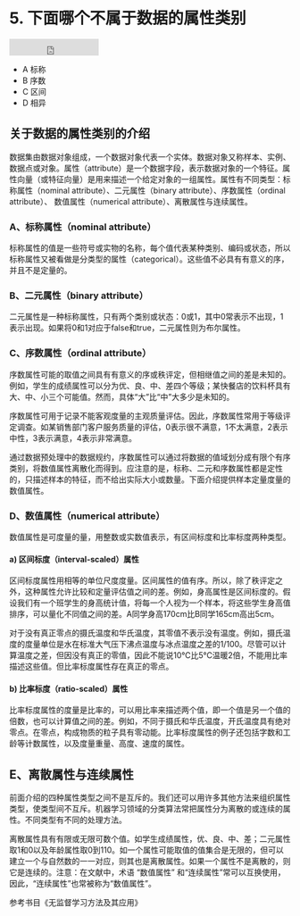 # 5. 下面哪个不属于数据的属性类别

<iframe src="https://ghbtns.com/github-btn.html?user=geektutu&repo=interview-questions&type=star&count=true&size=large" frameborder="0" scrolling="0" width="160px" height="30px"></iframe>

- A 标称
- B 序数
- C 区间
- D 相异

## 关于数据的属性类别的介绍


数据集由数据对象组成，一个数据对象代表一个实体。数据对象又称样本、实例、数据点或对象。属性（attribute）是一个数据字段，表示数据对象的一个特征。属性向量（或特征向量）是用来描述一个给定对象的一组属性。属性有不同类型：标称属性（nominal attribute）、二元属性（binary attribute）、序数属性（ordinal attribute）、 数值属性（numerical attribute）、离散属性与连续属性。

### A、标称属性（nominal attribute）

标称属性的值是一些符号或实物的名称，每个值代表某种类别、编码或状态，所以标称属性又被看做是分类型的属性（categorical）。这些值不必具有有意义的序，并且不是定量的。

### B、二元属性（binary attribute）

二元属性是一种标称属性，只有两个类别或状态：0或1，其中0常表示不出现，1表示出现。如果将0和1对应于false和true，二元属性则为布尔属性。

### C、序数属性（ordinal attribute）

序数属性可能的取值之间具有有意义的序或秩评定，但相继值之间的差是未知的。例如，学生的成绩属性可以分为优、良、中、差四个等级；某快餐店的饮料杯具有大、中、小三个可能值。然而，具体“大”比“中”大多少是未知的。

序数属性可用于记录不能客观度量的主观质量评估。因此，序数属性常用于等级评定调查。如某销售部门客户服务质量的评估，0表示很不满意，1不太满意，2表示中性，3表示满意，4表示非常满意。

通过数据预处理中的数据规约，序数属性可以通过将数据的值域划分成有限个有序类别，将数值属性离散化而得到。应注意的是，标称、二元和序数属性都是定性的，只描述样本的特征，而不给出实际大小或数量。下面介绍提供样本定量度量的数值属性。

### D、数值属性（numerical attribute）

数值属性是可度量的量，用整数或实数值表示，有区间标度和比率标度两种类型。

#### a) 区间标度（interval-scaled）属性

区间标度属性用相等的单位尺度度量。区间属性的值有序。所以，除了秩评定之外，这种属性允许比较和定量评估值之间的差。例如，身高属性是区间标度的。假设我们有一个班学生的身高统计值，将每一个人视为一个样本，将这些学生身高值排序，可以量化不同值之间的差。A同学身高170cm比B同学165cm高出5cm。

对于没有真正零点的摄氏温度和华氏温度，其零值不表示没有温度。例如，摄氏温度的度量单位是水在标准大气压下沸点温度与冰点温度之差的1/100。尽管可以计算温度之差，但因没有真正的零值，因此不能说10℃比5℃温暖2倍，不能用比率描述这些值。但比率标度属性存在真正的零点。

#### b) 比率标度（ratio-scaled）属性

比率标度属性的度量是比率的，可以用比率来描述两个值，即一个值是另一个值的倍数，也可以计算值之间的差。例如，不同于摄氏和华氏温度，开氏温度具有绝对零点。在零点，构成物质的粒子具有零动能。比率标度属性的例子还包括字数和工龄等计数属性，以及度量重量、高度、速度的属性。


## E、离散属性与连续属性


前面介绍的四种属性类型之间不是互斥的。我们还可以用许多其他方法来组织属性类型，使类型间不互斥。机器学习领域的分类算法常把属性分为离散的或连续的属性。不同类型有不同的处理方法。

离散属性具有有限或无限可数个值。如学生成绩属性，优、良、中、差；二元属性取1和0以及年龄属性取0到110。如一个属性可能取值的值集合是无限的，但可以建立一个与自然数的一一对应，则其也是离散属性。如果一个属性不是离散的，则它是连续的。注意：在文献中，术语 “数值属性” 和“连续属性”常可以互换使用，因此，“连续属性”也常被称为“数值属性”。

参考书目《无监督学习方法及其应用》


